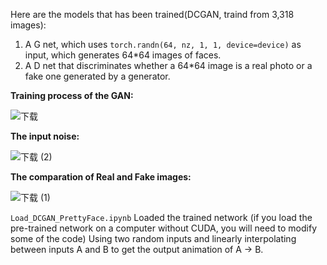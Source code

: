 Here are the models that has been trained(DCGAN, traind from 3,318 images):
1. A G net, which uses `torch.randn(64, nz, 1, 1, device=device)` as input, which generates 64*64 images of faces.
2. A D net that discriminates whether a 64*64 image is a real photo or a fake one generated by a generator.

**Training process of the GAN:**

![下载](https://user-images.githubusercontent.com/72572210/123406543-f3678c80-d5a2-11eb-936f-b96cdf739531.png)


**The input noise:**

![下载 (2)](https://user-images.githubusercontent.com/72572210/123406734-1e51e080-d5a3-11eb-8f2e-a7d13f4f28aa.png)


**The comparation of Real and Fake images:**

![下载 (1)](https://user-images.githubusercontent.com/72572210/123406782-2f025680-d5a3-11eb-9fcd-b20b2ab9fa7b.png)



`Load_DCGAN_PrettyFace.ipynb`
Loaded the trained network (if you load the pre-trained network on a computer without CUDA, you will need to modify some of the code)
Using two random inputs and linearly interpolating between inputs A and B to get the output animation of A -> B.
